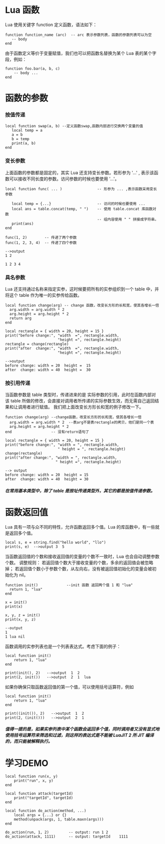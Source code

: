 # Lua 函数
Lua 使用关键字 function 定义函数，语法如下：

```
function function_name (arc)  -- arc 表示参数列表，函数的参数列表可以为空
   -- body
end
```
由于函数定义等价于变量赋值，我们也可以把函数名替换为某个 Lua 表的某个字段，例如：

```
function foo.bar(a, b, c)
    -- body ...
end
```
# 函数的参数
### 按值传递

```
local function swap(a, b) --定义函数swap,函数内部进行交换两个变量的值
   local temp = a
   a = b
   b = temp
   print(a, b)
end
```

### 变长参数
上面函数的参数都是固定的，其实 Lua 还支持变长参数。若形参为 '...' , 表示该函数可以接收不同长度的参数。访问参数的时候也要使用 '...'。

```
local function func( ... )                -- 形参为 ... ,表示函数采用变长参数

   local temp = {...}                     -- 访问的时候也要使用 ...
   local ans = table.concat(temp, " ")    -- 使用 table.concat 库函数对数
                                          -- 组内容使用 " " 拼接成字符串。
   print(ans)
end

func(1, 2)        -- 传递了两个参数
func(1, 2, 3, 4)  -- 传递了四个参数

-->output
1 2

1 2 3 4
```
### 具名参数
Lua 还支持通过名称来指定实参，这时候要把所有的实参组织到一个 table 中，并将这个 table 作为唯一的实参传给函数。

```
local function change(arg) -- change 函数，改变长方形的长和宽，使其各增长一倍
  arg.width = arg.width * 2
  arg.height = arg.height * 2
  return arg
end

local rectangle = { width = 20, height = 15 }
print("before change:", "width  =", rectangle.width,
                        "height =", rectangle.height)
rectangle = change(rectangle)
print("after  change:", "width  =", rectangle.width,
                        "height =", rectangle.height)

-->output
before change: width = 20  height =  15
after  change: width = 40  height =  30
```
### 按引用传递
当函数参数是 table 类型时，传递进来的是 实际参数的引用，此时在函数内部对该 table 所做的修改，会直接对调用者所传递的实际参数生效，而无需自己返回结果和让调用者进行赋值。 我们把上面改变长方形长和宽的例子修改一下。

```
function change(arg) --change函数，改变长方形的长和宽，使其各增长一倍
  arg.width = arg.width * 2  --表arg不是表rectangle的拷贝，他们是同一个表
  arg.height = arg.height * 2
end                  -- 没有return语句了

local rectangle = { width = 20, height = 15 }
print("before change:", "width = ", rectangle.width,
                        " height = ", rectangle.height)
change(rectangle)
print("after change:", "width = ", rectangle.width,
                       " height =", rectangle.height)

--> output
before change: width = 20  height = 15
after  change: width = 40  height = 30
```
##### 在常用基本类型中，除了 table 是按址传递类型外，其它的都是按值传递参数。

# 函数返回值
Lua 具有一项与众不同的特性，允许函数返回多个值。Lua 的库函数中，有一些就是返回多个值。
```
local s, e = string.find("hello world", "llo")
print(s, e)  -->output 3  5
```
当函数返回值的个数和接收返回值的变量的个数不一致时，Lua 也会自动调整参数个数。
调整规则： 若返回值个数大于接收变量的个数，多余的返回值会被忽略掉； 若返回值个数小于参数个数，从左向右，没有被返回值初始化的变量会被初始化为 nil。

```
function init()             --init 函数 返回两个值 1 和 "lua"
  return 1, "lua"
end

x = init()
print(x)

x, y, z = init()
print(x, y, z)

--output
1
1 lua nil
```
函数调用的实参列表也是一个列表表达式。考虑下面的例子：

```
local function init()
    return 1, "lua"
end

print(init(), 2)   -->output  1  2
print(2, init())   -->output  2  1  lua
```
如果你确保只取函数返回值的第一个值，可以使用括号运算符，例如

```
local function init()
    return 1, "lua"
end

print((init()), 2)   -->output  1  2
print(2, (init()))   -->output  2  1
```
##### 值得一提的是，如果实参列表中某个函数会返回多个值，同时调用者又没有显式地使用括号运算符来筛选和过滤，则这样的表达式是不能被 LuaJIT 2 所 JIT 编译的，而只能被解释执行。

# 学习DEMO

```
local function run(x, y)
    print("run", x, y)
end

local function attack(targetId)
    print("targetId", targetId)
end

local function do_action(method, ...)
    local args = {...} or {}
    method(unpack(args, 1, table.maxn(args)))
end

do_action(run, 1, 2)         -- output: run 1 2
do_action(attack, 1111)      -- output: targetId    1111
```

